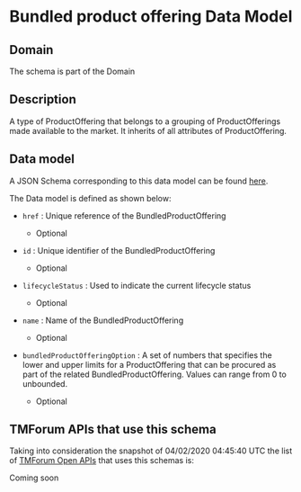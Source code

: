 # Bundled product offering Data Model

## Domain

The  schema is part of the  Domain

## Description

A type of ProductOffering that belongs to a grouping of ProductOfferings made available to the market. It inherits of all attributes of ProductOffering.

## Data model

A JSON Schema corresponding to this data model can be found
[here](https://github.com/tmforum-rand/schemas/blob/candidates/Product/BundledProductOffering.schema.json).

The Data model is defined as shown below:
- `href` : Unique reference of the BundledProductOffering

  - Optional

- `id` : Unique identifier of the BundledProductOffering

  - Optional

- `lifecycleStatus` : Used to indicate the current lifecycle status

  - Optional

- `name` : Name of the BundledProductOffering

  - Optional

- `bundledProductOfferingOption` : A set of numbers that specifies the lower and upper limits for a ProductOffering that can be procured as part of the related BundledProductOffering. Values can range from 0 to unbounded.

  - Optional





## TMForum APIs that use this schema

Taking into consideration the snapshot of 04/02/2020 04:45:40 UTC the list of [TMForum Open APIs](https://www.tmforum.org/open-apis/) that uses this schemas is:

Coming soon